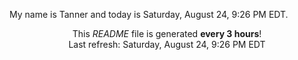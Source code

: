 My name is Tanner and today is Saturday, August 24, 9:26 PM EDT.

<p align="center">This <i>README</i> file is generated <b>every 3 hours</b>!</br>Last refresh: Saturday, August 24, 9:26 PM EDT<br /></p>
